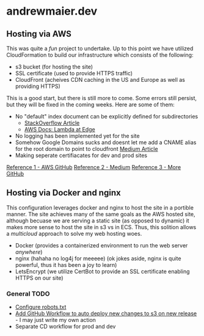 # andrewmaier.dev

## Hosting via AWS

This was quite a *fun* project to undertake. Up to this point we have utilized CloudFormation to build our infrastructure which consists of the following:

- s3 bucket (for hosting the site)
- SSL certificate (used to provide HTTPS traffic)
- CloudFront (acheives CDN caching in the US and Europe as well as providing HTTPS)

This is a good start, but there is still more to come. Some errors still persist, but they will be fixed in the coming weeks. Here are some of them:

- No "default" index document can be explicitly defined for subdirectories
  - [StackOverflow Article](https://stackoverflow.com/questions/31017105/how-do-you-set-a-default-root-object-for-subdirectories-for-a-statically-hosted)
  - [AWS Docs: Lambda at Edge](https://aws.amazon.com/blogs/compute/implementing-default-directory-indexes-in-amazon-s3-backed-amazon-cloudfront-origins-using-lambdaedge/)
- No logging has been implemented yet for the site
- Somehow Google Domains sucks and doesnt let me add a CNAME alias for the root domain to point to cloudfront [Medium Article](https://medium.com/@sambecker/getting-cloudflare-cloudfront-s3-to-cooperate-over-strict-ssl-f70090ebdec)
- Making seperate certifiacates for dev and prod sites

[Reference 1 - AWS GitHub](https://github.com/aws-samples/amazon-cloudfront-secure-static-site/blob/master/templates/cloudfront-site.yaml)
[Reference 2 - Medium](https://medium.com/swlh/aws-website-hosting-with-cloudformation-guide-36cac151d1af)
[Reference 3 - More GitHub](https://github.com/Al-un/beerworld/tree/develop/aws/cloudformation-static-website)

## Hosting via Docker and nginx

This configuration leverages docker and nginx to host the site in a portible manner. The site achieves many of the same goals as the AWS hosted site, although becuase we are serving a static site (as opposed to dynamic) it makes more sense to host the site in s3 vs in ECS. Thus, this solition allows a *multicloud* approach to solve my web hosting woes.

- Docker (provides a containerized environment to run the web server *anywhere*)
- nginx (hahaha no log4j for meeeee) (ok jokes aside, nginx is quite powerful, thus it has been a joy to learn)
- LetsEncrypt (we utilize CertBot to provide an SSL certificate enabling HTTPS on our site)

### General TODO

- [Configure robots.txt](https://developers.google.com/search/docs/advanced/robots/create-robots-txt)
- [Add GitHub Workflow to auto deploy new changes to s3 on new release](https://dev.to/johnkevinlosito/deploy-static-website-to-s3-using-github-actions-4a0e) - I may just write my own action
- Separate CD workflow for prod and dev
